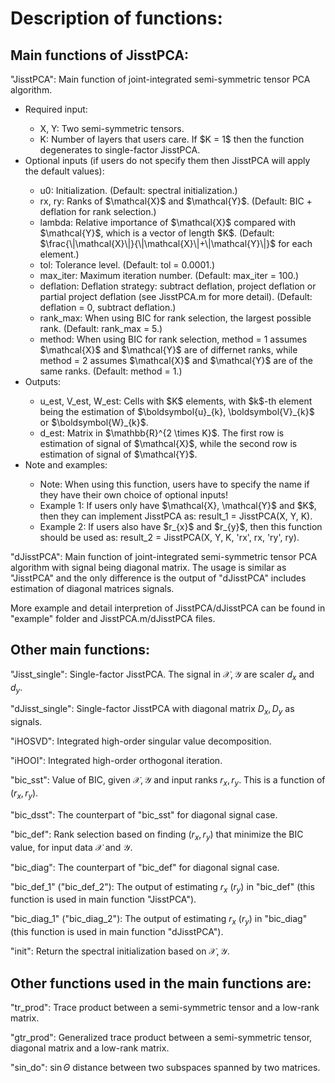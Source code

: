 # Description of functions:

## Main functions of JisstPCA:

"JisstPCA": Main function of joint-integrated semi-symmetric tensor PCA algorithm. 

<ul>
  <li>Required input:</li>
  <ul>
    <li> X, Y: Two semi-symmetric tensors. </li>
    <li> K: Number of layers that users care. If $K = 1$ then the function degenerates to single-factor JisstPCA. </li>
  </ul>
  
  <li> Optional inputs (if users do not specify them then JisstPCA will apply the default values): </li>
  <ul>
    <li> u0: Initialization. (Default: spectral initialization.) </li>
    <li> rx, ry: Ranks of $\mathcal{X}$ and $\mathcal{Y}$. (Default: BIC + deflation for rank selection.) </li>
    <li> lambda: Relative importance of $\mathcal{X}$ compared with $\mathcal{Y}$, which is a vector of length $K$. (Default: $\frac{\|\mathcal{X}\|}{\|\mathcal{X}\|+\|\mathcal{Y}\|}$ for each element.) </li>
    <li> tol: Tolerance level. (Default: tol = 0.0001.) </li>
    <li> max_iter: Maximum iteration number. (Default: max_iter = 100.) </li>
    <li> deflation: Deflation strategy: subtract deflation, project deflation or partial project deflation (see JisstPCA.m for more detail). (Default: deflation = 0, subtract deflation.) </li>
    <li> rank_max: When using BIC for rank selection, the largest possible rank. (Default: rank_max = 5.) </li>
    <li> method: When using BIC for rank selection, method = 1 assumes $\mathcal{X}$ and $\mathcal{Y}$ are of differnet ranks, while method = 2 assumes $\mathcal{X}$ and $\mathcal{Y}$ are of the same ranks. (Default: method = 1.) </li>
  </ul>
  
  <li> Outputs: </li>
  <ul>
    <li> u_est, V_est, W_est: Cells with $K$ elements, with $k$-th element being the estimation of $\boldsymbol{u}_{k}, \boldsymbol{V}_{k}$ or $\boldsymbol{W}_{k}$. </li>
    <li> d_est: Matrix in $\mathbb{R}^{2 \times K}$. The first row is estimation of signal of $\mathcal{X}$, while the second row is estimation of signal of $\mathcal{Y}$. </li>
  </ul>
  
  <li> Note and examples: </li>
  <ul>
    <li> Note: When using this function, users have to specify the name if they have their own choice of optional inputs! </li>
    <li> Example 1: If users only have $\mathcal{X}, \mathcal{Y}$ and $K$, then they can implement JisstPCA as: result_1 = JisstPCA(X, Y, K). </li>
    <li> Example 2: If users also have $r_{x}$ and $r_{y}$, then this function should be used as: result_2 = JisstPCA(X, Y, K, 'rx', rx, 'ry', ry). </li>
  </ul>
</ul>

"dJisstPCA": Main function of joint-integrated semi-symmetric tensor PCA algorithm with signal being diagonal matrix. The usage is similar as "JisstPCA" and the only difference is the output of "dJisstPCA" includes estimation of diagonal matrices signals.

More example and detail interpretion of JisstPCA/dJisstPCA can be found in "example" folder and JisstPCA.m/dJisstPCA files.

## Other main functions: 

"Jisst_single": Single-factor JisstPCA. The signal in $\mathcal{X}, \mathcal{Y}$ are scaler $d_{x}$ and $d_{y}$.

"dJisst_single": Single-factor JisstPCA with diagonal matrix $D_{x}, D_{y}$ as signals.

"iHOSVD": Integrated high-order singular value decomposition.

"iHOOI": Integrated high-order orthogonal iteration.

"bic_sst": Value of BIC, given $\mathcal{X}, \mathcal{Y}$ and input ranks $r_{x}, r_{y}$. This is a function of $(r_{x}, r_{y})$.

"bic_dsst": The counterpart of "bic_sst" for diagonal signal case.

"bic_def": Rank selection based on finding $(r_{x}, r_{y})$ that minimize the BIC value, for input data $\mathcal{X}$ and $\mathcal{Y}$.

"bic_diag": The counterpart of "bic_def" for diagonal signal case.

"bic_def_1" ("bic_def_2"): The output of estimating $r_{x}$ ($r_{y}$) in "bic_def" (this function is used in main function "JisstPCA").

"bic_diag_1" ("bic_diag_2"): The output of estimating $r_{x}$ ($r_{y}$) in "bic_diag" (this function is used in main function "dJisstPCA").

"init": Return the spectral initialization based on $\mathcal{X}, \mathcal{Y}$.

## Other functions used in the main functions are:

"tr_prod": Trace product between a semi-symmetric tensor and a low-rank matrix.

"gtr_prod": Generalized trace product between a semi-symmetric tensor, diagonal matrix and a low-rank matrix.

"sin_do": $\sin\Theta$ distance between two subspaces spanned by two matrices.

